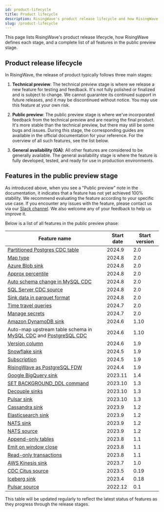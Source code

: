 ```yaml
---
id: product-lifecycle
title: Product lifecycle
description: RisingWave's product release lifecycle and how RisingWave defines each stage.
slug: /product-lifecycle
---
```


This page lists RisingWave's product release lifecycle, how RisingWave defines each stage, and a complete list of all features in the public preview stage.

## Product release lifecycle

In RisingWave, the release of product typically follows three main stages:

1. **Technical preview**: The technical preview stage is where we release a new feature for testing and feedback. It's not fully polished or finalized and is subject to change. We cannot guarantee its continued support in future releases, and it may be discontinued without notice. You may use this feature at your own risk.

2. **Public preview**: The public preview stage is where we've incorporated feedback from the technical preview and are nearing the final product. It's more stable than the technical preview, but there may still be some bugs and issues. During this stage, the corresponding guides are available in the official documentation for your reference. For the overview of all such features, see the list below.

3. **General availability (GA)**: All other features are considered to be generally available. The general availability stage is where the feature is fully developed, tested, and ready for use in production environments.

## Features in the public preview stage

As introduced above, when you see a "Public preview" note in the documentation, it indicates that a feature has not yet achieved 100% stability. We recommend evaluating the feature according to your specific use case. If you encounter any issues with the feature, please contact us via our [Slack channel](https://www.risingwave.com/slack). We also welcome any of your feedback to help us improve it. 

Below is a list of all features in the public preview phase:

| Feature name            | Start date | Start version |
|---------------------------|------------|---------------|
| [Partitioned Postgres CDC table](/docs/current/ingest-from-postgres-cdc)| 2024.9 | 2.0 |
| [Map type](/docs/current/data-type-map)|2024.8|2.0|
| [Azure Blob sink](/docs/current/sink-to-azure-blob)|2024.8|2.0|
| [Approx percentile](/docs/current/sql-function-aggregate/#approx_percentile) | 2024.8     | 2.0           |
| [Auto schema change in MySQL CDC](/docs/current/ingest-from-mysql-cdc/#automatically-change-schema) | 2024.8     | 2.0           |
| [SQL Server CDC source](/docs/current/ingest-from-sqlserver-cdc/) | 2024.8    | 2.0         |
| [Sink data in parquet format](/docs/current/data-delivery/#sink-data-in-parquet-format) | 2024.8     | 2.0           |
| [Time travel queries](/docs/current/time-travel-queries/)         | 2024.7    | 2.0         |
| [Manage secrets](/docs/current/manage-secrets/)                   | 2024.7    | 2.0         |
| [Amazon DynamoDB sink](/docs/current/sink-to-dynamodb/)           | 2024.6    | 1.10        |
| Auto-map upstream table schema in [MySQL CDC](/docs/current/ingest-from-mysql-cdc/#automatically-map-upstream-table-schema) and [PostgreSQL CDC](/docs/current/ingest-from-postgres-cdc/#automatically-map-upstream-table-schema) | 2024.6     | 1.10          |
| [Version column](/docs/current/sql-create-table/)                | 2024.6  | 1.9      |
| [Snowflake sink](/docs/current/sink-to-snowflake/)                | 2024.5    | 1.9         |
| [Subscription](/docs/current/subscription)                        | 2024.5    | 1.9         |
| [RisingWave as PostgreSQL FDW](/docs/current/risingwave-as-postgres-fdw/) | 2024.4  | 1.9      |
| [Google BigQuery sink](/docs/current/sink-to-bigquery/)           | 2023.11   | 1.4         |
| [SET BACKGROUND_DDL command](/docs/current/sql-set-background-ddl/) | 2023.10  | 1.3      |
| [Decouple sinks](/docs/current/data-delivery/#sink-decoupling)    | 2023.10   | 1.3         |
| [Pulsar sink](/docs/current/sink-to-pulsar/)                     | 2023.10  | 1.3     |
| [Cassandra sink](/docs/current/sink-to-cassandra/)               | 2023.9 | 1.2     |
| [Elasticsearch sink](/docs/current/sink-to-elasticsearch/)       | 2023.9 | 1.2      |
| [NATS sink](/docs/current/sink-to-nats/)                         | 2023.9  | 1.2      |
| [NATS source](/docs/current/ingest-from-nats/)                   | 2023.9  | 1.2      |
| [Append-only tables](/docs/current/sql-create-table/)            | 2023.8  | 1.1      |
| [Emit on window close](/docs/current/emit-on-window-close/)      | 2023.8  | 1.1      |
| [Read-only transactions](/docs/current/sql-start-transaction)| 2023.8  | 1.1      |
| [AWS Kinesis sink](/docs/current/sink-to-aws-kinesis/)           | 2023.7  | 1.0     |
| [CDC Citus source](/docs/current/ingest-from-citus-cdc/)         | 2023.5  | 0.19     |
| [Iceberg sink](/docs/current/sink-to-iceberg/)                   | 2023.4 | 0.18      |
| [Pulsar source](/docs/current/ingest-from-pulsar/)               | 2022.12  | 0.1     |

This table will be updated regularly to reflect the latest status of features as they progress through the release stages.
